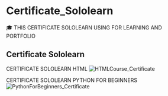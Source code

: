 # Certificate_Sololearn
🎓 THIS CERTIFICATE SOLOLEARN USING FOR LEARNING AND PORTFOLIO

## Certificate Sololearn
CERTIFICATE SOLOLEARN HTML
![HTMLCourse_Certificate](https://github.com/DevChalaam/Certificate_Sololearn/assets/124075393/867b5a7e-5221-47fa-a63f-3faf81e16749)

CERTIFICATE SOLOLEARN PYTHON FOR BEGINNERS
![PythonForBeginners_Certificate](https://github.com/DevChalaam/Certificate_Sololearn/assets/124075393/3726b57a-1318-48cf-84bc-7bedc98c32d7)

